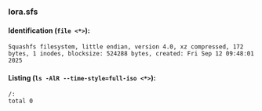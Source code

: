 ### lora.sfs
#### Identification (`file <*>`):
```
Squashfs filesystem, little endian, version 4.0, xz compressed, 172 bytes, 1 inodes, blocksize: 524288 bytes, created: Fri Sep 12 09:48:01 2025
```
#### Listing (`ls -AlR --time-style=full-iso <*>`):
```
/:
total 0
```

